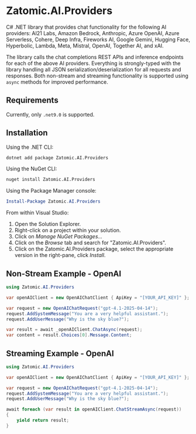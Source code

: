 # Zatomic.AI.Providers

C# .NET library that provides chat functionality for the following AI providers: AI21 Labs, Amazon Bedrock, Anthropic, Azure OpenAI, Azure Serverless, Cohere, Deep Infra, Fireworks AI, Google Gemini, Hugging Face, Hyperbolic, Lambda, Meta, Mistral, OpenAI, Together AI, and xAI.

The library calls the chat completions REST APIs and inference endpoints for each of the above AI providers. Everything is strongly-typed with the library handling all JSON serialization/deserialization for all requests and responses. Both non-stream and streaming functionality is supported using `async` methods for improved performance.

## Requirements

Currently, only `.net9.0` is supported.

## Installation

Using the .NET CLI:

```sh
dotnet add package Zatomic.AI.Providers
```

Using the NuGet CLI:

```sh
nuget install Zatomic.AI.Providers
```

Using the Package Manager console:

```powershell
Install-Package Zatomic.AI.Providers
```

From within Visual Studio:

1. Open the Solution Explorer.
2. Right-click on a project within your solution.
3. Click on _Manage NuGet Packages..._
4. Click on the _Browse_ tab and search for "Zatomic.AI.Providers".
5. Click on the Zatomic.AI.Providers package, select the appropriate version in the right-pane, click _Install_.

## Non-Stream Example - OpenAI

```csharp
using Zatomic.AI.Providers

var openAIClient = new OpenAIChatClient { ApiKey = "[YOUR_API_KEY]" };

var request = new OpenAIChatRequest("gpt-4.1-2025-04-14");
request.AddSystemMessage("You are a very helpful assistant.");
request.AddUserMessage("Why is the sky blue?");

var result = await _openAIClient.ChatAsync(request);
var content = result.Choices[0].Message.Content;
```

## Streaming Example - OpenAI

```csharp
using Zatomic.AI.Providers

var openAIClient = new OpenAIChatClient { ApiKey = "[YOUR_API_KEY]" };

var request = new OpenAIChatRequest("gpt-4.1-2025-04-14");
request.AddSystemMessage("You are a very helpful assistant.");
request.AddUserMessage("Why is the sky blue?");

await foreach (var result in openAIClient.ChatStreamAsync(request))
{
    yield return result;
}
```

